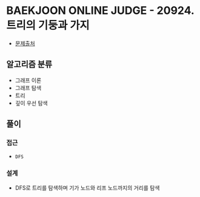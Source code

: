 # BAEKJOON ONLINE JUDGE - 20924. 트리의 기둥과 가지

- [문제출처](https://www.acmicpc.net/problem/20924 '20924. 트리의 기둥과 가지')

## 알고리즘 분류

- 그래프 이론
- 그래프 탐색
- 트리
- 깊이 우선 탐색

## 풀이

### 접근

- `DFS`

### 설계

- DFS로 트리를 탐색하며 기가 노드와 리프 노드까지의 거리를 탐색
